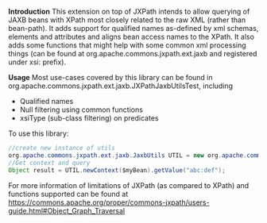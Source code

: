 **Introduction**
This extension on top of JXPath intends to allow querying of JAXB beans with XPath most closely related to the raw XML (rather than bean-path). 
It adds support for qualified names as-defined by xml schemas, elements and attributes and aligns bean access names to the XPath.
It also adds some functions that might help with some common xml processing things (can be found at org.apache.commons.jxpath.ext.jaxb and registered under xsi: prefix).

**Usage**
Most use-cases covered by this library can be found in org.apache.commons.jxpath.ext.jaxb.JXPathJaxbUtilsTest, including
* Qualified names
* Null filtering using common functions
* xsiType (sub-class filtering) on predicates

To use this library:
```java
//create new instance of utils
org.apache.commons.jxpath.ext.jaxb.JaxbUtils UTIL = new org.apache.commons.jxpath.ext.jaxb.JaxbUtils(NamespacesMap);
//Get context and query
Object result = UTIL.newContext($myBean).getValue("abc:def");
```

For more information of limitations of JXPath (as compared to XPath) and functions supported can be found at https://commons.apache.org/proper/commons-jxpath/users-guide.html#Object_Graph_Traversal 